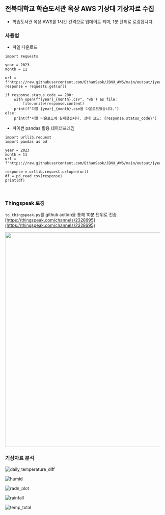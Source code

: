 ## 전북대학교 학습도서관 옥상 AWS 기상대 기상자료 수집


* 학습도서관 옥상 AWS를 1시간 간격으로 업데이트 되며, 1분 단위로 로깅됩니다.

### 사용법

* 파일 다운로드
```
import requests

year = 2023
month = 11

url = f"https://raw.githubusercontent.com/EthanSeok/JBNU_AWS/main/output/{year}_{month}.csv"
response = requests.get(url)

if response.status_code == 200:
    with open(f"{year}_{month}.csv", 'wb') as file:
        file.write(response.content)
    print(f"파일 {year}_{month}.csv을 다운로드했습니다.")
else:
    print(f"파일 다운로드에 실패했습니다. 상태 코드: {response.status_code}")

```

* 파이썬 pandas 활용 데이터프레임
```
import urllib.request
import pandas as pd

year = 2023
month = 11
url = f"https://raw.githubusercontent.com/EthanSeok/JBNU_AWS/main/output/{year}_{month}.csv"

response = urllib.request.urlopen(url)
df = pd.read_csv(response)
print(df)
```

<br>

### Thingspeak 로깅

`to_thingspeak.py`를 github action을 통해 10분 단위로 전송  
[https://thingspeak.com/channels/2328695](https://thingspeak.com/channels/2328695)

<img src="https://github.com/EthanSeok/JBNU_AWS/assets/93086581/0a3c7c23-9293-4673-ba89-2d93b643e102" height="700">


<br>

### 기상자료 분석
![daily_temperature_diff](https://github.com/EthanSeok/JBNU_AWS/assets/93086581/86df1af9-0af5-4250-9664-afa2abfc1c85)

![humid](https://github.com/EthanSeok/JBNU_AWS/assets/93086581/6e20d239-5861-4916-ac31-02a14c3f042e)

![radn_plot](https://github.com/EthanSeok/JBNU_AWS/assets/93086581/505e9f9b-a447-4ff1-98c7-8a39c5a48a14)

![rainfall](https://github.com/EthanSeok/JBNU_AWS/assets/93086581/ec77fcb9-0c62-4af8-9249-ac0dad7c1554)

![temp_total](https://github.com/EthanSeok/JBNU_AWS/assets/93086581/84f59cb0-9734-4b0e-a2c8-c3906a7b1e8f)

